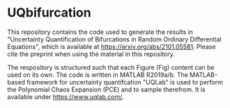 # UQbifurcation
This repository contains the code used to generate the results in "Uncertainty Quantification of Bifurcations in Random Ordinary Differential Equations", which is available at https://arxiv.org/abs/2101.05581. Please cite the preprint when using the material in this repository.

The respository is structured such that each Figure (Fig) content can be used on its own. The code is written in MATLAB R2019a/b.
The MATLAB-based framework for uncertainty quantifcation "UQLab" is used to perform the Polynomial Chaos Expansion (PCE) and to sample therefrom. It is available under https://www.uqlab.com/.
